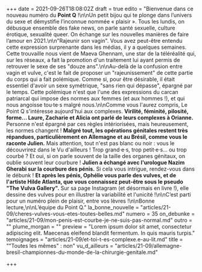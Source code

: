 +++
date = 2021-09-26T18:08:02Z
draft = true
edito = "Bienvenue dans ce nouveau numéro du **Point Q** !\n\nUn petit bijou qui te plonge dans l’univers du sexe et démystifie l’inconnue nommée « plaisir ». Tous les lundis, on débusque ensemble des fake news, on parle santé sexuelle, culture érotique, sexualité queer. On échange sur les nouvelles manières de faire l’amour en 2021.\n\n\"Rajeunir son vagin\". Vous avez peut-être entendu cette expression surprenante dans les médias, il y a quelques semaines. Cette trouvaille nous vient de Maeva Ghennam, une star de la téléréalité qui, sur les réseaux, a fait la promotion d'un traitement lui ayant permis de retrouver le sexe de ses \"douze ans\".\n\nAu-delà de la confusion entre vagin et vulve, c'est le fait de proposer un \"rajeunissement\" de cette partie du corps qui a fait polémique. Comme si, pour être désirable, il était essentiel d'avoir un sexe symétrique, \"sans rien qui dépasse\", épargné par le temps. Cette polémique n'est que l'une des expressions du carcan patriarcal qui impose des normes aux femmes (et aux hommes !), et qui nous angoisse tou·te·s malgré nous.\n\nComme vous l'aurez compris, Le Point Q s'intéresse aujourd'hui aux complexes. **Virilité, féminité, pilosité, forme... Laure, Zacharie et Alicia ont parlé de leurs complexes à Orianne.** Personne n'est épargné par ces règles intériorisées, mais heureusement, les normes changent ! **Malgré tout, les opérations génitales restent très répandues, particulièrement en Allemagne et au Brésil, comme vous le raconte Julien.** Mais attention, tout n'est pas blanc ou noir : vous le découvrirez dans le Vu d'ailleurs ! Trop grand·e·s, trop petit·e·s... ou trop courbé ? Et oui, si on parle souvent de la taille des organes génitaux, on oublie souvent leur courbure ! **Julien a échangé avec l'urologue Nazim Gherabi sur la courbure des pénis.** Si cela vous intrigue, rendez-vous dans le débunk ! **Et après les pénis, Ophélie vous parle des vulves, et de l'artiste Hilde Atlanta, que vous connaissez peut-être sous le pseudo \"The Vulva Gallery\".** Sur sa page Instagram (et désormais en livre !), elle dessine des vulves pour en illustrer la variabilité et l'unicité !\n\nC’est parti pour un numéro plein de plaisir, entre vos lèvres !\n\nBonne lecture,\n\nL’équipe du Point Q."
la_bonne_nouvelle = "articles/21-09/cheres-vulves-vous-etes-toutes-belles.md"
numero = 35
on_debunke = "articles/21-09/mon-penis-est-courbe-je-ne-suis-pas-normal.md"
outro = ""
plume_morgan = ""
preview = "Lorem ipsum dolor sit amet, consectetur adipiscing elit. Maecenas eleifend blandit fermentum. In quis mauris turpis."
temoignages = "articles/21-09/et-toi-t-es-complexe.e-au-lit.md"
title = "\"Toutes les mêmes\" : non"
vu_d_ailleurs = "articles/21-09/allemagne-bresil-championnes-du-monde-de-la-chirurgie-genitale.md"

+++
